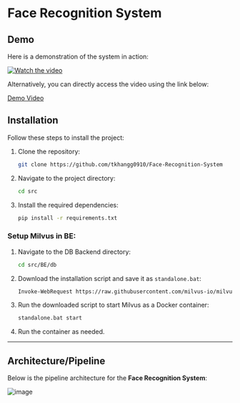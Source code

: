 # Face Recognition System

## Demo

Here is a demonstration of the system in action:

[![Watch the video](https://img.youtube.com/vi/0QeDYOJY57A/0.jpg)](https://github.com/tkhangg0910/Face-Recoginition-System/blob/main/src/Demo/demo.mp4 "Watch the demo video")

Alternatively, you can directly access the video using the link below:

[Demo Video](https://github.com/tkhangg0910/Face-Recoginition-System/blob/main/src/Demo/demo.mp4)
## Installation

Follow these steps to install the project:

1. Clone the repository:
    ```bash
    git clone https://github.com/tkhangg0910/Face-Recognition-System
    ```
2. Navigate to the project directory:
    ```bash
    cd src
    ```
3. Install the required dependencies:
    ```bash
    pip install -r requirements.txt
    ```

### Setup Milvus in BE:
1. Navigate to the DB Backend directory:
    ```bash
    cd src/BE/db
    ```
2. Download the installation script and save it as `standalone.bat`:
    ```bash
    Invoke-WebRequest https://raw.githubusercontent.com/milvus-io/milvus/refs/heads/master/scripts/standalone_embed.bat -OutFile standalone.bat
    ```
3. Run the downloaded script to start Milvus as a Docker container:
    ```bash
    standalone.bat start
    ```
4. Run the container as needed.

---

## Architecture/Pipeline

Below is the pipeline architecture for the **Face Recognition System**:

![image](https://github.com/user-attachments/assets/84c0ac14-5aed-4091-a1f8-01255524298f)

